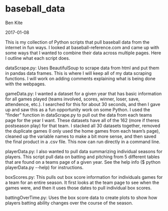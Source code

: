 # baseball_data

Ben Kite

2017-01-08

This is my collection of Python scripts that pull baseball data from
the internet in fun ways.  I looked at baseball-reference.com and came
up with some ways that I wanted to combine their data across multiple
pages. Here I outline what each script does. 

dataScrape.py: 
Uses BeautifulSoup to scrape data from html and put
them in pandas data frames.  This is where I will keep all of my data
scraping functions.  I will work on adding comments explaining what is
being done with the webpages.

gameData.py: 
I wanted a dataset for a given year that has basic
information for all games played (teams involved, scores, winner,
loser, save, attendence, etc.).  I searched for this for about 30
seconds, and then I gave up and saw this as a fun opportunity work on
some Python.  I used the “finder” function in dataScrape.py to pull
out the data from each teams page for the year I want.  These datasets
have all of the 162 (more if theres postseason play) for that team.  I
stacked all 30 datasets together, removed the duplicate games (I only
used the home games from each team’s page), cleaned up the variable
names to make a bit more sense, and then saved the final product in a
.csv file.  This now can run directly in a command line.

playerData.py:
I also wanted to pull data summarizing individual seasons for players.
This script pull data on batting and pitching from 5 different tables
that are found on a teams page of a given year.  See the help info ($
python playerData.py --help) for instructions.

boxScores.py:
This pulls out box score information for individuals games for a team
for an entire season. It first looks at the team page to see when the
games were, and then it uses those dates to pull individual box
scores.

battingOverTime.py:
Uses the box score data to create plots to show how players batting
ability changes over the course of the season.